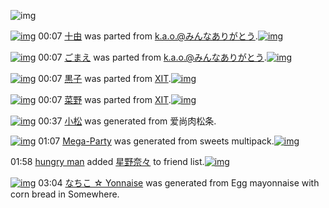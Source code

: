 ![img](http://gdrive-cdn.herokuapp.com/537b65a5bc09f0000721dda7/512px-barcode.png)

[![img](http://www.deviantsart.com/2o7ler0.png)](http://www.barcodekanojo.com/kanojo/16573/%E5%8D%81%E7%94%B1) 00:07 [十由](http://www.barcodekanojo.com/kanojo/16573/%E5%8D%81%E7%94%B1) was parted from [k.a.o.@みんなありがとう](http://www.barcodekanojo.com/kanojo/16573/%E5%8D%81%E7%94%B1).[![img](http://www.deviantsart.com/1ne7497.jpeg)](http://www.barcodekanojo.com/user/30944/k.a.o.%40%E3%81%BF%E3%82%93%E3%81%AA%E3%81%82%E3%82%8A%E3%81%8C%E3%81%A8%E3%81%86) 

[![img](http://www.deviantsart.com/16ired4.png)](http://www.barcodekanojo.com/kanojo/2742077/%E3%81%94%E3%81%BE%E3%81%88) 00:07 [ごまえ](http://www.barcodekanojo.com/kanojo/2742077/%E3%81%94%E3%81%BE%E3%81%88) was parted from [k.a.o.@みんなありがとう](http://www.barcodekanojo.com/kanojo/2742077/%E3%81%94%E3%81%BE%E3%81%88).[![img](http://www.deviantsart.com/1ne7497.jpeg)](http://www.barcodekanojo.com/user/30944/k.a.o.%40%E3%81%BF%E3%82%93%E3%81%AA%E3%81%82%E3%82%8A%E3%81%8C%E3%81%A8%E3%81%86) 

[![img](http://www.deviantsart.com/snmtpe.png)](http://www.barcodekanojo.com/kanojo/1727026/%E9%BB%92%E5%AD%90) 00:07 [黒子](http://www.barcodekanojo.com/kanojo/1727026/%E9%BB%92%E5%AD%90) was parted from [XIT](http://www.barcodekanojo.com/kanojo/1727026/%E9%BB%92%E5%AD%90).[![img](http://www.deviantsart.com/815jg6.jpeg)](http://www.barcodekanojo.com/user/209348/XIT) 

[![img](http://www.deviantsart.com/3u1gmdc.png)](http://www.barcodekanojo.com/kanojo/403857/%E8%8F%9C%E9%87%8E) 00:07 [菜野](http://www.barcodekanojo.com/kanojo/403857/%E8%8F%9C%E9%87%8E) was parted from [XIT](http://www.barcodekanojo.com/kanojo/403857/%E8%8F%9C%E9%87%8E).[![img](http://www.deviantsart.com/815jg6.jpeg)](http://www.barcodekanojo.com/user/209348/XIT) 

[![img](http://www.deviantsart.com/3mfl4c8.png)](http://www.barcodekanojo.com/kanojo/3193180/%E5%B0%8F%E6%9D%BE) 00:37 [小松](http://www.barcodekanojo.com/kanojo/3193180/%E5%B0%8F%E6%9D%BE) was generated from 爱尚肉松条.

[![img](http://www.deviantsart.com/2l0f97.png)](http://www.barcodekanojo.com/kanojo/3193181/Mega-Party) 01:07 [Mega-Party](http://www.barcodekanojo.com/kanojo/3193181/Mega-Party) was generated from sweets multipack.[![img](http://www.deviantsart.com/1ai96gb.jpeg)](http://www.barcodekanojo.com/product_images/barcode/6018853/1425398800/sweets%20multipack.jpg) 

01:58 [hungry man](http://www.barcodekanojo.com/user/500428/hungry%20man) added [星野奈々](http://www.barcodekanojo.com/kanojo/2585447/%E6%98%9F%E9%87%8E%E5%A5%88%E3%80%85) to friend list.[![img](http://www.deviantsart.com/1feup5f.png)](http://www.barcodekanojo.com/kanojo/2585447/%E6%98%9F%E9%87%8E%E5%A5%88%E3%80%85) 

[![img](http://www.deviantsart.com/29ov3ne.png)](http://www.barcodekanojo.com/kanojo/3193182/%E3%81%AA%E3%81%A1%E3%81%93%20%E2%98%86%20Yonnaise) 03:04 [なちこ ☆ Yonnaise](http://www.barcodekanojo.com/kanojo/3193182/%E3%81%AA%E3%81%A1%E3%81%93%20%E2%98%86%20Yonnaise) was generated from Egg mayonnaise with corn bread in Somewhere.

